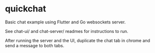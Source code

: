 # quickchat

Basic chat example using Flutter and Go websockets server.

See chat-ui/ and chat-server/ readmes for instructions to run.

After running the server and the UI, duplicate the chat tab in chrome and send a message to both tabs.

